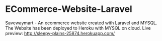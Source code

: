 # ECommerce-Website-Laravel
Savewaymart - An ecommerce website created with Laravel and MYSQL.
The Website has been deployed to Heroku with MYSQL on cloud.
Live preview: http://sleepy-plains-25874.herokuapp.com/
